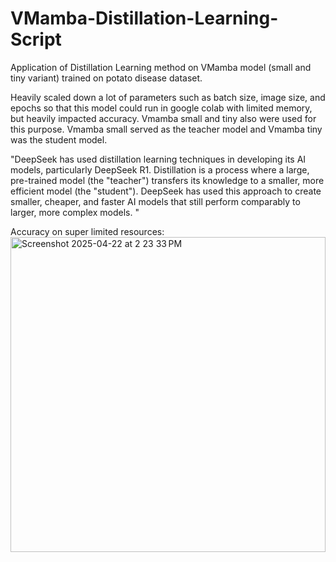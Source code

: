 # VMamba-Distillation-Learning-Script
Application of Distillation Learning method on VMamba model (small and tiny variant) trained on potato disease dataset. 

Heavily scaled down a lot of parameters such as batch size, image size, and epochs so that this model could run in google colab with limited memory, but heavily impacted accuracy. Vmamba small and tiny also were used for this purpose. Vmamba small served as the teacher model and Vmamba tiny was the student model. 

"DeepSeek has used distillation learning techniques in developing its AI models, particularly DeepSeek R1. Distillation is a process where a large, pre-trained model (the "teacher") transfers its knowledge to a smaller, more efficient model (the "student"). DeepSeek has used this approach to create smaller, cheaper, and faster AI models that still perform comparably to larger, more complex models. "

Accuracy on super limited resources:
<img width="504" alt="Screenshot 2025-04-22 at 2 23 33 PM" src="https://github.com/user-attachments/assets/08aaad7a-9f87-4db7-8c1a-c4eb37c9e69b" />
